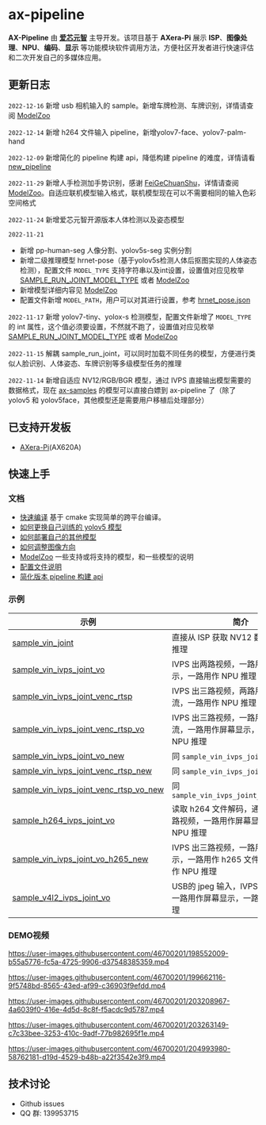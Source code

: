 # ax-pipeline
**AX-Pipeline** 由 **[爱芯元智](https://www.axera-tech.com/)** 主导开发。该项目基于 **AXera-Pi** 展示 **ISP**、**图像处理**、**NPU**、**编码**、**显示** 等功能模块软件调用方法，方便社区开发者进行快速评估和二次开发自己的多媒体应用。

## 更新日志
```2022-12-16``` 新增 usb 相机输入的 sample。新增车牌检测、车牌识别，详情请查阅 [ModelZoo](docs/modelzoo.md)

```2022-12-14``` 新增 h264 文件输入 pipeline，新增yolov7-face、yolov7-palm-hand

```2022-12-09``` 新增简化的 pipeline 构建 api，降低构建 pipeline 的难度，详情请看 [new_pipeline](docs/new_pipeline.md)

```2022-11-29``` 新增人手检测加手势识别，感谢 [FeiGeChuanShu](https://github.com/FeiGeChuanShu)，详情请查阅 [ModelZoo](docs/modelzoo.md)。自适应联机模型输入格式，联机模型现在可以不需要相同的输入色彩空间格式

```2022-11-24``` 新增爱芯元智开源版本人体检测以及姿态模型

```2022-11-21``` 
- 新增 pp-human-seg 人像分割、yolov5s-seg 实例分割
- 新增二级推理模型 hrnet-pose（基于yolov5s检测人体后抠图实现的人体姿态检测），配置文件 ```MODEL_TYPE``` 支持字符串以及int设置，设置值对应见枚举 [SAMPLE_RUN_JOINT_MODEL_TYPE](examples/sample_run_joint/sample_run_joint_post_process.h) 或者 [ModelZoo](docs/modelzoo.md)
- 新增模型详细内容见 [ModelZoo](docs/modelzoo.md)
- 配置文件新增 ```MODEL_PATH```，用户可以对其进行设置，参考 [hrnet_pose.json](examples/sample_run_joint/config/hrnet_pose.json)

```2022-11-17``` 新增 yolov7-tiny、yolox-s 检测模型，配置文件新增了 ```MODEL_TYPE``` 的 int 属性，这个值必须要设置，不然就不跑了，设置值对应见枚举 [SAMPLE_RUN_JOINT_MODEL_TYPE](examples/sample_run_joint/sample_run_joint_post_process.h) 或者 [ModelZoo](docs/modelzoo.md)

```2022-11-15``` 解耦 sample_run_joint，可以同时加载不同任务的模型，方便进行类似人脸识别、人体姿态、车牌识别等多级模型任务的推理

```2022-11-14``` 新增自适应 NV12/RGB/BGR 模型，通过 IVPS 直接输出模型需要的数据格式，现在 [ax-samples]() 的模型可以直接白嫖到 ax-pipeline 了（除了 yolov5 和 yolov5face，其他模型还是需要用户移植后处理部分）

## 已支持开发板

- [AXera-Pi](https://wiki.sipeed.com/m3axpi)(AX620A)

## 快速上手

### 文档
- [快速编译](docs/compile.md)  基于 cmake 实现简单的跨平台编译。
- [如何更换自己训练的 yolov5 模型](docs/how_to_deploy_custom_yolov5_model.md)
- [如何部署自己的其他模型](docs/how_to_deploy_custom_model.md)
- [如何调整图像方向](docs/how_to_adjust_image_orientation.md)
- [ModelZoo](docs/modelzoo.md) 一些支持或将支持的模型，和一些模型的说明
- [配置文件说明](docs/config_file.md)
- [简化版本 pipeline 构建 api](docs/new_pipeline.md)
  
### 示例
| 示例 | 简介|
|-|-|
| [sample_vin_joint](examples/sample_vin_joint) |直接从 ISP 获取 NV12 数据进行 NPU 推理|
| [sample_vin_ivps_joint_vo](examples/sample_vin_ivps_joint_vo) |IVPS 出两路视频，一路用作屏幕显示，一路用作 NPU 推理|
| [sample_vin_ivps_joint_venc_rtsp](examples/sample_vin_ivps_joint_venc_rtsp) |IVPS 出三路视频，两路用作 RTSP 推流，一路用作 NPU 推理|
| [sample_vin_ivps_joint_venc_rtsp_vo](examples/sample_vin_ivps_joint_venc_rtsp_vo) |IVPS 出三路视频，一路用作 RTSP 推流，一路用作屏幕显示，一路用作 NPU 推理|
| [sample_vin_ivps_joint_vo_new](examples/sample_vin_ivps_joint_vo_new) |同 ```sample_vin_ivps_joint_vo```|
| [sample_vin_ivps_joint_venc_rtsp_new](examples/sample_vin_ivps_joint_venc_rtsp_new) |同 ```sample_vin_ivps_joint_venc_rtsp```|
| [sample_vin_ivps_joint_venc_rtsp_vo_new](examples/sample_vin_ivps_joint_venc_rtsp_vo_new) |同 ```sample_vin_ivps_joint_venc_rtsp_vo```|
| [sample_h264_ivps_joint_vo](examples/sample_h264_ivps_joint_vo) |读取 h264 文件解码，通过IVPS 出两路视频，一路用作屏幕显示，一路用作 NPU 推理|
| [sample_vin_ivps_joint_vo_h265_new](examples/sample_vin_ivps_joint_vo_h265_new) |IVPS 出三路视频，一路用作屏幕显示，一路用作 h265 文件保存，一路用作 NPU 推理|
| [sample_v4l2_ivps_joint_vo](examples/sample_v4l2_ivps_joint_vo) | USB的 jpeg 输入，IVPS 出两路视频，一路用作屏幕显示，一路用作 NPU 推理|

### DEMO视频
https://user-images.githubusercontent.com/46700201/198552009-b55a5776-fc5a-4725-9906-d37548385359.mp4

https://user-images.githubusercontent.com/46700201/199662116-9f5748bd-8565-43ed-af99-c36903f9efdd.mp4

https://user-images.githubusercontent.com/46700201/203208967-4a6039f0-416e-4d5d-8c8f-f5acdc9d5787.mp4

https://user-images.githubusercontent.com/46700201/203263149-c7c33bee-3253-410c-9adf-77b982695f1e.mp4

https://user-images.githubusercontent.com/46700201/204993980-58762181-d19d-4529-b48b-a22f3542e3f9.mp4

## 技术讨论
- Github issues
- QQ 群: 139953715
